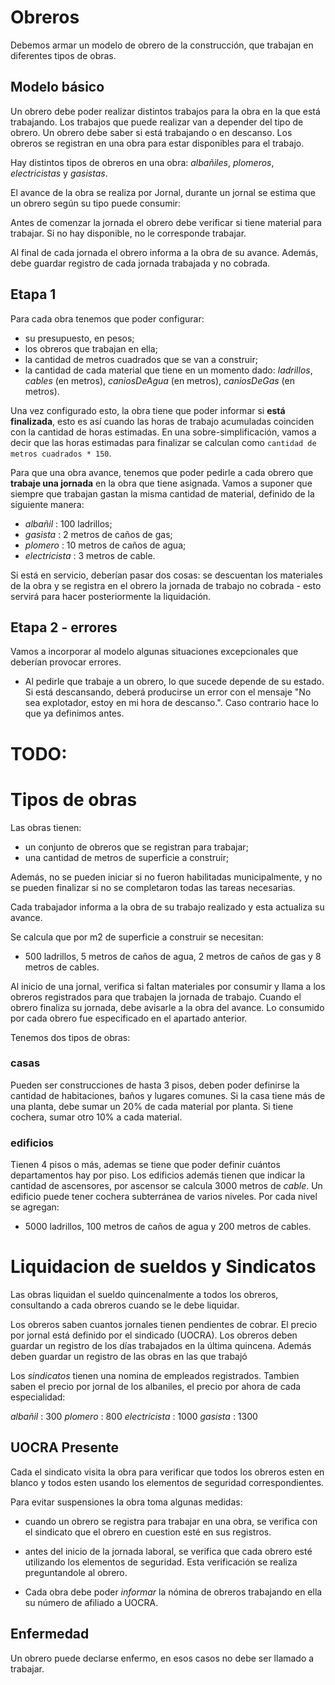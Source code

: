 # Obreros
Debemos armar un modelo de obrero de la construcción, que trabajan en diferentes tipos de obras.

## Modelo básico
Un obrero debe poder realizar distintos trabajos para la obra en la que está trabajando.
Los trabajos que puede realizar van a depender del tipo de obrero.
Un obrero debe saber si está trabajando o en descanso.
Los obreros se registran en una obra para estar disponibles para el trabajo.

Hay distintos tipos de obreros en una obra: _albañiles_, _plomeros_, _electricistas_ y _gasistas_.

El avance de la obra se realiza por Jornal, durante un jornal se estima que un obrero según su tipo puede consumir:


Antes de comenzar la jornada el obrero debe verificar si tiene material para trabajar. Si no hay disponible, no le corresponde trabajar.

Al final de cada jornada el obrero informa a la obra de su avance. Además, debe guardar registro de cada jornada trabajada y no cobrada.


## Etapa 1

Para cada obra tenemos que poder configurar:
* su presupuesto, en pesos;
* los obreros que trabajan en ella;
* la cantidad de metros cuadrados que se van a construir;
* la cantidad de cada material que tiene en un momento dado: _ladrillos_, _cables_ (en metros), _caniosDeAgua_ (en metros), _caniosDeGas_ (en metros).

Una vez configurado esto, la obra tiene que poder informar si **está finalizada**, esto es así cuando las horas de trabajo acumuladas coinciden con la cantidad de horas estimadas. En una sobre-simplificación, vamos a decir que las horas estimadas para finalizar se calculan como `cantidad de metros cuadrados * 150`.

Para que una obra avance, tenemos que poder pedirle a cada obrero que **trabaje una jornada** en la obra que tiene asignada. Vamos a suponer que siempre que trabajan gastan la misma cantidad de material, definido de la siguiente manera:
* _albañil_ : 100 ladrillos;
* _gasista_ : 2 metros de caños de gas;
* _plomero_ : 10 metros de caños de agua;
* _electricista_ : 3 metros de cable.

Si está en servicio, deberían pasar dos cosas: se descuentan los materiales de la obra y se registra en el obrero la jornada de trabajo no cobrada - esto servirá para hacer posteriormente la liquidación.

## Etapa 2 - errores

Vamos a incorporar al modelo algunas situaciones excepcionales que deberían provocar errores.

* Al pedirle que trabaje a un obrero, lo que sucede depende de su estado. Si está descansando, deberá producirse un error con el mensaje "No sea explotador, estoy en mi hora de descanso.". Caso contrario hace lo que ya definimos antes.


# TODO:

# Tipos de obras
Las obras tienen:
* un conjunto de obreros que se registran para trabajar;
* una cantidad de metros de superficie a construir;

Además, no se pueden iniciar si no fueron habilitadas municipalmente, y no se pueden finalizar si no se completaron todas las tareas necesarias.

Cada trabajador informa a la obra de su trabajo realizado y esta actualiza su avance.


Se calcula que por m2 de superficie a construir se necesitan:

- 500 ladrillos, 5 metros de caños de agua, 2 metros de caños de gas y 8 metros de cables.

Al inicio de una jornal, verifica si faltan materiales por consumir y llama a los obreros registrados para que trabajen la jornada de trabajo. Cuando el obrero finaliza su jornada, debe avisarle a la obra del avance. Lo consumido por cada obrero fue especificado en el apartado anterior.

Tenemos dos tipos de obras:
### casas
Pueden ser construcciones de hasta 3 pisos, deben poder definirse la cantidad de habitaciones, baños y lugares comunes.
Si la casa tiene más de una planta, debe sumar un 20% de cada material por planta.
Si tiene cochera, sumar otro 10% a cada material.

### edificios
Tienen 4 pisos o más, ademas se tiene que poder definir cuántos departamentos hay por piso.
Los edificios además tienen que indicar la cantidad de ascensores, por ascensor se calcula 3000 metros de _cable_.
Un edificio puede tener cochera subterránea de varios niveles. Por cada nivel se agregan:

- 5000 ladrillos, 100 metros de caños de agua y 200 metros de cables.


# Liquidacion de sueldos y Sindicatos
Las obras liquidan el sueldo quincenalmente a todos los obreros, consultando a cada obreros cuando se le debe liquidar.

Los obreros saben cuantos jornales tienen pendientes de cobrar. El precio por jornal está definido por el sindicado (UOCRA). Los obreros deben guardar un registro de los días trabajados en la última quincena.
Además deben guardar un registro de las obras en las que trabajó

Los _sindicatos_ tienen una nomina de empleados registrados. Tambien saben el precio por jornal de los albaniles, el precio por ahora de cada especialidad:

_albañil_ : 300
_plomero_ : 800
_electricista_ : 1000
_gasista_ : 1300

## UOCRA Presente
Cada el sindicato visita la obra para verificar que todos los obreros esten en blanco y todos esten usando los elementos de seguridad correspondientes.

Para evitar suspensiones la obra toma algunas medidas:

- cuando un obrero se registra para trabajar en una obra, se verifica con el sindicato que el obrero en cuestion esté en sus registros.

- antes del inicio de la jornada laboral, se verifica que cada obrero esté utilizando los elementos de seguridad. Esta verificación se realiza preguntandole al obrero.

- Cada obra debe poder _informar_ la nómina de obreros trabajando en ella su número de afiliado a UOCRA.

## Enfermedad
Un obrero puede declarse enfermo, en esos casos no debe ser llamado a trabajar.
